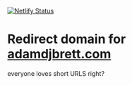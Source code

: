 [![Netlify Status](https://api.netlify.com/api/v1/badges/0ea24baf-e340-44bb-8796-7efc8d7fe035/deploy-status)](https://app.netlify.com/sites/stellar-trifle-8432c8/deploys)
# Redirect domain for [adamdjbrett.com](https://adamdjbrett.com)
everyone loves short URLS right?
